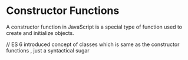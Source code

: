# Constructor Functions

A constructor function in JavaScript is a special type of function used to create and initialize objects. 

// ES 6 introduced concept of  classes which is same as the constructor functions , just a syntactical sugar


